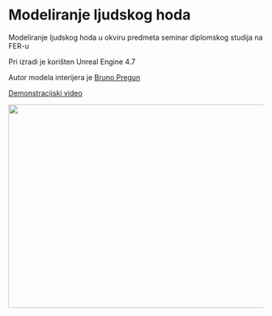 # Modeliranje ljudskog hoda #

Modeliranje ljudskog hoda u okviru predmeta seminar diplomskog studija na FER-u

Pri izradi je korišten Unreal Engine 4.7

Autor modela interijera je [Bruno Pregun](https://github.com/burst149/FerSimulator2015)


[Demonstracijski video](https://www.youtube.com/watch?v=uyb5Bn1HD8w)

<a href="https://www.youtube.com/watch?v=uyb5Bn1HD8w">
<img src="https://lh4.googleusercontent.com/RHDdiplojFGEAjnbdUUDX-eNJw2Uv6PJ1ZpF7L9s9Jw28DtEAP56gsG7A2-RvOa02WCjiNzeS6hdJSU=w1600-h808-rw" width="540" height="402" />
</a>

